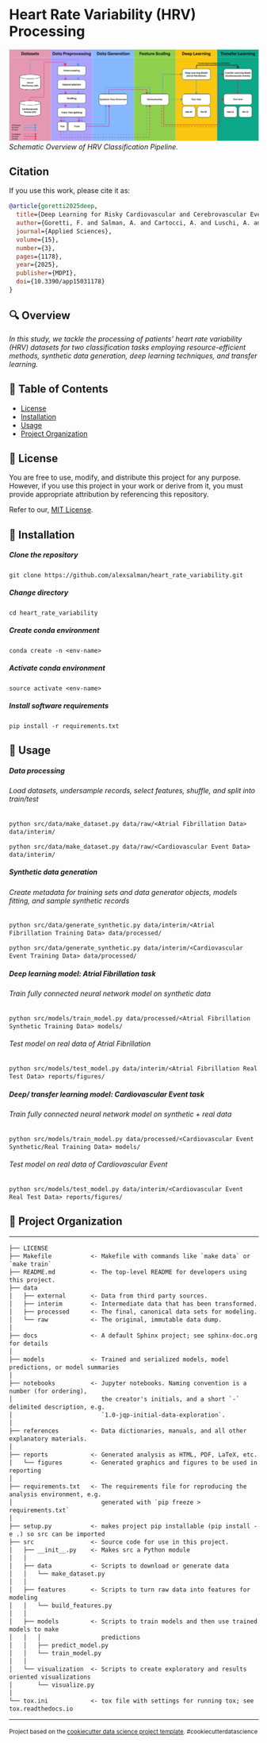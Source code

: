 Heart Rate Variability (HRV) Processing
==============================

![Framework](abstract.jpg)
*Schematic Overview of HRV Classification Pipeline.*

## Citation

If you use this work, please cite it as:

```bibtex
@article{goretti2025deep,
  title={Deep Learning for Risky Cardiovascular and Cerebrovascular Event Prediction in Hypertensive Patients},
  author={Goretti, F. and Salman, A. and Cartocci, A. and Luschi, A. and Pecchia, L. and Milli, M. and Iadanza, E.},
  journal={Applied Sciences},
  volume={15},
  number={3},
  pages={1178},
  year={2025},
  publisher={MDPI},
  doi={10.3390/app15031178}
}
```

🔍 Overview
------------
*In this study, we tackle the processing of patients’ heart rate variability (HRV)
datasets for two classification tasks employing resource-efficient methods,
synthetic data generation, deep learning techniques, and transfer learning.* 

## 📑 Table of Contents

- [License](#license)
- [Installation](#installation)
- [Usage](#usage)
- [Project Organization](#project-organization)

## 📜 License
You are free to use, modify, and distribute this project for any purpose. However, if you use this project in your work or derive from it, you must provide appropriate attribution by referencing this repository.

Refer to our, [MIT License](https://github.com/alexsalman/heart_rate_variability?tab=MIT-1-ov-file).

## 🔧 Installation
##### Clone the repository
```
git clone https://github.com/alexsalman/heart_rate_variability.git
```
##### Change directory
```
cd heart_rate_variability
```
##### Create conda environment 
```
conda create -n <env-name>
```
##### Activate conda environment 
```
source activate <env-name>
```
##### Install software requirements
```
pip install -r requirements.txt
```

## 🚀 Usage
##### Data processing
###### Load datasets, undersample records, select features, shuffle, and split into train/test 
```
python src/data/make_dataset.py data/raw/<Atrial Fibrillation Data> data/interim/
```
```
python src/data/make_dataset.py data/raw/<Cardiovascular Event Data> data/interim/
```
##### Synthetic data generation
###### Create metadata for training sets and data generator objects, models fitting, and sample synthetic records
```
python src/data/generate_synthetic.py data/interim/<Atrial Fibrillation Training Data> data/processed/
```
```
python src/data/generate_synthetic.py data/interim/<Cardiovascular Event Training Data> data/processed/
```
##### Deep learning model: Atrial Fibrillation task
###### Train fully connected neural network model on synthetic data
```
python src/models/train_model.py data/processed/<Atrial Fibrillation Synthetic Training Data> models/
```
###### Test model on real data of Atrial Fibrillation
```
python src/models/test_model.py data/interim/<Atrial Fibrillation Real Test Data> reports/figures/
```
##### Deep/ transfer learning model: Cardiovascular Event task
###### Train fully connected neural network model on synthetic + real data
```
python src/models/train_model.py data/processed/<Cardiovascular Event Synthetic/Real Training Data> models/
```
###### Test model on real data of Cardiovascular Event
```
python src/models/test_model.py data/interim/<Cardiovascular Event Real Test Data> reports/figures/
```
## 📁 Project Organization

------------

    ├── LICENSE
    ├── Makefile           <- Makefile with commands like `make data` or `make train`
    ├── README.md          <- The top-level README for developers using this project.
    ├── data
    │   ├── external       <- Data from third party sources.
    │   ├── interim        <- Intermediate data that has been transformed.
    │   ├── processed      <- The final, canonical data sets for modeling.
    │   └── raw            <- The original, immutable data dump.
    │
    ├── docs               <- A default Sphinx project; see sphinx-doc.org for details
    │
    ├── models             <- Trained and serialized models, model predictions, or model summaries
    │
    ├── notebooks          <- Jupyter notebooks. Naming convention is a number (for ordering),
    │                         the creator's initials, and a short `-` delimited description, e.g.
    │                         `1.0-jqp-initial-data-exploration`.
    │
    ├── references         <- Data dictionaries, manuals, and all other explanatory materials.
    │
    ├── reports            <- Generated analysis as HTML, PDF, LaTeX, etc.
    │   └── figures        <- Generated graphics and figures to be used in reporting
    │
    ├── requirements.txt   <- The requirements file for reproducing the analysis environment, e.g.
    │                         generated with `pip freeze > requirements.txt`
    │
    ├── setup.py           <- makes project pip installable (pip install -e .) so src can be imported
    ├── src                <- Source code for use in this project.
    │   ├── __init__.py    <- Makes src a Python module
    │   │
    │   ├── data           <- Scripts to download or generate data
    │   │   └── make_dataset.py
    │   │
    │   ├── features       <- Scripts to turn raw data into features for modeling
    │   │   └── build_features.py
    │   │
    │   ├── models         <- Scripts to train models and then use trained models to make
    │   │   │                 predictions
    │   │   ├── predict_model.py
    │   │   └── train_model.py
    │   │
    │   └── visualization  <- Scripts to create exploratory and results oriented visualizations
    │       └── visualize.py
    │
    └── tox.ini            <- tox file with settings for running tox; see tox.readthedocs.io


--------

<p><small>Project based on the <a target="_blank" href="https://drivendata.github.io/cookiecutter-data-science/">cookiecutter data science project template</a>. #cookiecutterdatascience</small></p>
